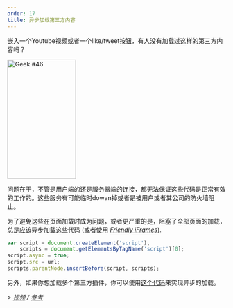 ```yaml
---
order: 17
title: 异步加载第三方内容
---
```


嵌入一个Youtube视频或者一个like/tweet按钮，有人没有加载过这样的第三方内容吗？

<div class="img-right">
  <img id="geek-46" class="icos-geek" src="https://browserdiet.com/assets/img/46.png" alt="Geek #46" width="158" height="275" />
</div>

问题在于，不管是用户端的还是服务器端的连接，都无法保证这些代码是正常有效的工作的。这些服务有可能临时dowan掉或者是被用户或者其公司的防火墙阻止。

为了避免这些在页面加载时成为问题，或者更严重的是，阻塞了全部页面的加载，总是应该异步加载这些代码 (或者使用 *[Friendly iFrames](https://www.facebook.com/note.php?note_id=10151176218703920)*).

```js
var script = document.createElement('script'),
    scripts = document.getElementsByTagName('script')[0];
script.async = true;
script.src = url;
scripts.parentNode.insertBefore(script, scripts);
```

另外，如果你想加载多个第三方插件，你可以使用[这个代码](https://gist.github.com/zenorocha/5161860)来实现异步的加载。

*> [视频](http://www.webpagetest.org/video/view.php?id=111011_4e0708d3caa23b21a798cc01d0fdb7882a735a7d) / [参考](https://github.com/zenorocha/browser-diet/wiki/References#load-3rd-party-content-asynchronously)*
